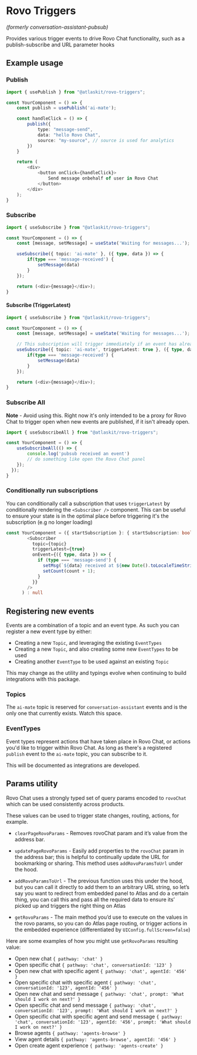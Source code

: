 # Rovo Triggers

_(formerly conversation-assistant-pubsub)_

Provides various trigger events to drive Rovo Chat functionality, such as a publish-subscribe and
URL parameter hooks

## Example usage

### Publish

```ts
import { usePublish } from "@atlaskit/rovo-triggers";

const YourComponent = () => {
    const publish = usePublish('ai-mate');

    const handleClick = () => {
        publish({
            type: "message-send",
            data: "hello Rovo Chat",
            source: "my-source", // source is used for analytics
        })
    }

    return (
        <div>
            <button onClick={handleClick}>
                Send message onbehalf of user in Rovo Chat
            </button>
        </div>
    );
}
```

### Subscribe

```ts
import { useSubscribe } from "@atlaskit/rovo-triggers";

const YourComponent = () => {
    const [message, setMessage] = useState('Waiting for messages...');

    useSubscribe({ topic: 'ai-mate' }, ({ type, data }) => {
        if(type === 'message-received') {
            setMessage(data)
        }
    });

    return (<div>{message}</div>);
}
```

#### Subscribe (TriggerLatest)

```ts
import { useSubscribe } from "@atlaskit/rovo-triggers";

const YourComponent = () => {
    const [message, setMessage] = useState('Waiting for messages...');

    // This subscription will trigger immediately if an event has already been published to the 'ai-mate' topic
    useSubscribe({ topic: 'ai-mate', triggerLatest: true }, ({ type, data, source }) => {
        if(type === 'message-received') {
            setMessage(data)
        }
    });

    return (<div>{message}</div>);
}
```

### Subscribe All

**Note** - Avoid using this. Right now it's only intended to be a proxy for Rovo Chat to trigger
open when new events are published, if it isn't already open.

```ts
import { useSubscribeAll } from "@atlaskit/rovo-triggers";

const YourComponent = () => {
    useSubscribeAll(() => {
        console.log('pubsub received an event')
        // do something like open the Rovo Chat panel
    });
  });
}
```

### Conditionally run subscriptions

You can conditionally call a subscription that uses `triggerLatest` by conditionally rendering the
`<Subscriber />` component. This can be useful to ensure your state is in the optimal place before
triggering it's the subscription (e.g no longer loading)

```ts
const YourComponent = ({ startSubscription }: { startSubscription: boolean }) => startSubscription ? (
        <Subscriber
          topic={topic}
          triggerLatest={true}
          onEvent={({ type, data }) => {
            if (type === 'message-send') {
              setMsg(`${data} received at ${new Date().toLocaleTimeString()}`);
              setCount(count + 1);
            }
          }}
        />
      ) : null
```

## Registering new events

Events are a combination of a topic and an event type. As such you can register a new event type by
either:

- Creating a new `Topic`, and leveraging the existing `EventTypes`
- Creating a new `Topic`, and also creating some new `EventTypes` to be used
- Creating another `EventType` to be used against an existing `Topic`

This may change as the utility and typings evolve when continuing to build integrations with this
package.

### Topics

The `ai-mate` topic is reserved for `conversation-assistant` events and is the only one that
currently exists. Watch this space.

### EventTypes

Event types represent actions that have taken place in Rovo Chat, or actions you'd like to trigger
within Rovo Chat. As long as there's a registered `publish` event to the `ai-mate` topic, you can
subscribe to it.

This will be documented as integrations are developed.

## Params utility

Rovo Chat uses a strongly typed set of query params encoded to `rovoChat` which can be used
consistently across products.

These values can be used to trigger state changes, routing, actions, for example.

- `clearPageRovoParams` - Removes rovoChat param and it’s value from the address bar.

- `updatePageRovoParams` - Easily add properties to the `rovoChat` param in the address bar; this is
  helpful to continually update the URL for bookmarking or sharing. This method uses
  `addRovoParamsToUrl` under the hood.

- `addRovoParamsToUrl` - The previous function uses this under the hood, but you can call it
  directly to add them to an arbitrary URL string, so let’s say you want to redirect from embedded
  panel to Atlas and do a certain thing, you can call this and pass all the required data to ensure
  its’ picked up and triggers the right thing on Atlas

- `getRovoParams` - The main method you’d use to execute on the values in the rovo params, so you
  can do Atlas page routing, or trigger actions in the embedded experience (differentiated by
  `UIConfig.fullScreen=false`)

Here are some examples of how you might use `getRovoParams` resulting value:

- Open new chat `{ pathway: 'chat' }`
- Open specific chat `{ pathway: 'chat', conversationId: '123' }`
- Open new chat with specific agent `{ pathway: 'chat', agentId: '456' }`
- Open specific chat with specific agent
  `{ pathway: 'chat', conversationId: '123', agentId: '456' }`
- Open new chat and send message `{ pathway: 'chat', prompt: 'What should I work on next?' }`
- Open specific chat and send message
  `{ pathway: 'chat', conversationId: '123', prompt: 'What should I work on next?' }`
- Open specific chat with specific agent and send message
  `{ pathway: 'chat', conversationId: '123', agentId: '456', prompt: 'What should I work on next?' }`
- Browse agents `{ pathway: 'agents-browse' }`
- View agent details `{ pathway: 'agents-browse', agentId: '456' }`
- Open create agent experience `{ pathway: 'agents-create' }`
